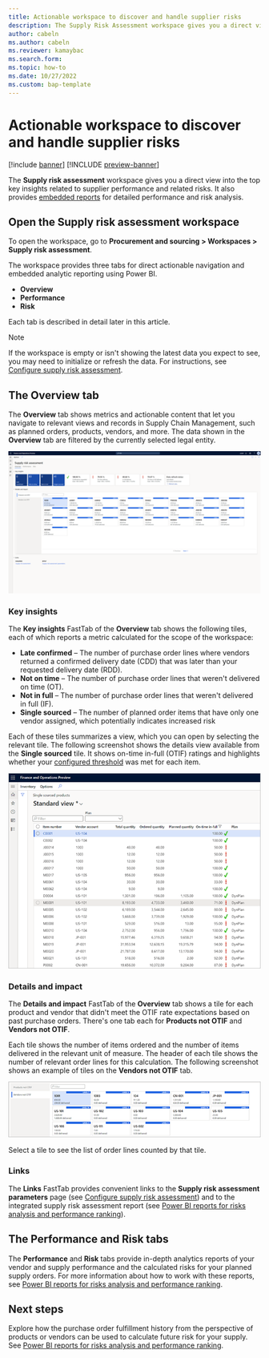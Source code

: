 ```yaml
---
title: Actionable workspace to discover and handle supplier risks
description: The Supply Risk Assessment workspace gives you a direct view on top key insights related to supplier performance and related risks. It also provides embedded reports for detailed performance and risk analysis.
author: cabeln
ms.author: cabeln
ms.reviewer: kamaybac
ms.search.form: 
ms.topic: how-to
ms.date: 10/27/2022 
ms.custom: bap-template
---
```


# Actionable workspace to discover and handle supplier risks

[!include [banner](../includes/banner.md)]
[!INCLUDE [preview-banner](../includes/preview-banner.md)]
<!-- KFM: Preview until 10.0.31 GA -->

The **Supply risk assessment** workspace gives you a direct view into the top key insights related to supplier performance and related risks. It also provides [embedded reports](supply-risk-assessment-reports.md) for detailed performance and risk analysis.

## Open the Supply risk assessment workspace

To open the workspace, go to **Procurement and sourcing \> Workspaces \> Supply risk assessment**.

The workspace provides three tabs for direct actionable navigation and embedded analytic reporting using Power BI.

- **Overview**
- **Performance**
- **Risk**

Each tab is described in detail later in this article.

> [!NOTE]
> If the workspace is empty or isn't showing the latest data you expect to see, you may need to initialize or refresh the data. For instructions, see [Configure supply risk assessment](supply-risk-assessment-configuration.md).

## The Overview tab

The **Overview** tab shows metrics and actionable content that let you navigate to relevant views and records in Supply Chain Management, such as planned orders, products, vendors, and more. The data shown in the **Overview** tab are filtered by the currently selected legal entity.

[<img src="media/sra-workspace-page.png" alt="Supply risk assessment workspace, screenshot." title="Supply risk assessment workspace, screenshot" width="720" />](media/sra-workspace-page.png)

### Key insights

The **Key insights** FastTab of the **Overview** tab shows the following tiles, each of which reports a metric calculated for the scope of the workspace:

- **Late confirmed** – The number of purchase order lines where vendors returned a confirmed delivery date (CDD) that was later than your requested delivery date (RDD).
- **Not on time** – The number of purchase order lines that weren't delivered on time (OT).
- **Not in full** – The number of purchase order lines that weren't delivered in full (IF).
- **Single sourced** – The number of planned order items that have only one vendor assigned, which potentially indicates increased risk

Each of these tiles summarizes a view, which you can open by selecting the relevant tile. The following screenshot shows the details view available from the **Single sourced** tile. It shows on-time in-full (OTIF) ratings and highlights whether your [configured threshold](supply-risk-assessment-configuration.md) was met for each item.

![Single sourced items view, screenshot.](media/sra-single-source-planned-items.png "Single sourced items view, screenshot")

### Details and impact

The **Details and impact** FastTab of the **Overview** tab shows a tile for each product and vendor that didn't meet the OTIF rate expectations based on past purchase orders. There's one tab each for **Products not OTIF** and **Vendors not OTIF**.

Each tile shows the number of items ordered and the number of items delivered in the relevant unit of measure. The header of each tile shows the number of relevant order lines for this calculation. The following screenshot shows an example of tiles on the **Vendors not OTIF** tab.

![Details and Impact view screenshot.](media/sra-details-impact.png "Details and Impact view screenshot")

Select a tile to see the list of order lines counted by that tile.

### Links

The **Links** FastTab provides convenient links to the **Supply risk assessment parameters** page (see [Configure supply risk assessment](supply-risk-assessment-configuration.md)) and to the integrated supply risk assessment report (see [Power BI reports for risks analysis and performance ranking](supply-risk-assessment-reports.md)).

## The Performance and Risk tabs

The **Performance** and **Risk** tabs provide in-depth analytics reports of your vendor and supply performance and the calculated risks for your planned supply orders. For more information about how to work with these reports, see [Power BI reports for risks analysis and performance ranking](supply-risk-assessment-reports.md).

## Next steps

Explore how the purchase order fulfillment history from the perspective of products or vendors can be used to calculate future risk for your supply. See [Power BI reports for risks analysis and performance ranking](supply-risk-assessment-reports.md).
